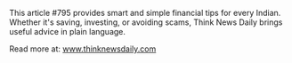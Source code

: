 This article #795 provides smart and simple financial tips for every Indian. Whether it's saving, investing, or avoiding scams, Think News Daily brings useful advice in plain language.

Read more at: www.thinknewsdaily.com